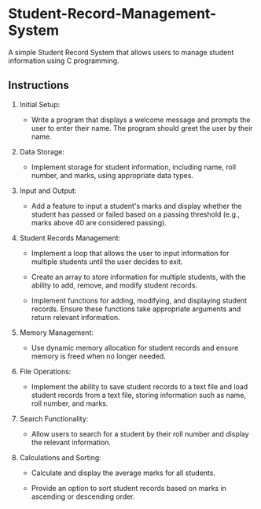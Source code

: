 # Student-Record-Management-System
A simple Student Record System that allows users to manage student information using C programming.

## Instructions

1. Initial Setup:
   - Write a program that displays a welcome message and prompts the user to enter their name. The program should greet the user by their name.

2. Data Storage:
   - Implement storage for student information, including name, roll number, and marks, using appropriate data types.

3. Input and Output:
   - Add a feature to input a student's marks and display whether the student has passed or failed based on a passing threshold (e.g., marks above 40 are considered passing).

4. Student Records Management:
   - Implement a loop that allows the user to input information for multiple students until the user decides to exit.

   - Create an array to store information for multiple students, with the ability to add, remove, and modify student records.

   - Implement functions for adding, modifying, and displaying student records. Ensure these functions take appropriate arguments and return relevant information.

5. Memory Management:
   - Use dynamic memory allocation for student records and ensure memory is freed when no longer needed.

6. File Operations:
   - Implement the ability to save student records to a text file and load student records from a text file, storing information such as name, roll number, and marks.

7. Search Functionality:
   - Allow users to search for a student by their roll number and display the relevant information.

8. Calculations and Sorting:
   - Calculate and display the average marks for all students.

   - Provide an option to sort student records based on marks in ascending or descending order.
